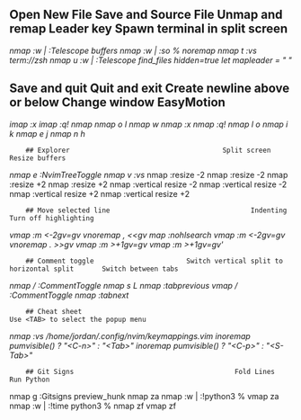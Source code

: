 ##			Open New File 					Save and Source File 		Unmap and remap Leader key 				Spawn terminal in split screen

*nmap <A-b> :w \| :Telescope buffers<CR> 	nmap <A-w> :w \| :so %<CR>	 noremap <Space> <Nop> 					nmap <Leader>t :vs term://zsh<CR>*
*nmap <Leader>u :w \| :Telescope find_files hidden=true<CR>  	         let mapleader = " "*

## Save and quit 			Quit and exit				 Create newline above or below 		    Change window					EasyMotion

*imap <F1> <ESC>:x<CR>  	imap <F8> <ESC>:q!<CR>		 nmap <Leader><S-l> <S-o><ESC> 			nmap <Leader>o <C-w>l			nmap <Leader>w*
*nmap <F1> :x<CR> 			nmap <F8> :q!<CR>			 nmap <Leader>l o<ESC> 					nmap <Leader>i <C-w>k*
																								*nmap <Leader>e <C-w>j*
																								*nmap <Leader>n <C-w>h*

		## Explorer										 Split screen							Resize buffers
*nmap <Leader>e :NvimTreeToggle<CR>						 nmap <Leader>v :vs<CR>*				nmap <C-Up> :resize -2<CR>
																								nmap <Leader><C-Up> :resize -2<CR>
																								nmap <C-Down> :resize +2<CR>
																								nmap <Leader><C-Down> :resize +2<CR>
																								nmap <C-Left> :vertical resize -2<CR>
																								nmap <Leader><C-Left> :vertical resize -2<CR>
																								nmap <C-Right> :vertical resize +2<CR>
																								nmap <Leader><C-Right> :vertical resize +2<CR>

		## Move selected line									Indenting								Turn off highlighting
*vmap <S-k> :m <-2<CR>gv=gv								vnoremap <Leader>, <<<Esc>gv			map <F2> :nohlsearch<CR>*
*vmap <Leader><S-k> :m <-2<CR>gv=gv						vnoremap <Leader>. >><Esc>gv*
*vmap <S-j> :m >+1<CR>gv=gv*
*vmap <Leader><S-j> :m >+1<CR>gv=gv'*

		## Comment toggle						Switch vertical split to horizontal split		Switch between tabs
*nmap <Leader>/ :CommentToggle<CR>						nmap <Leader>s <C-w>L							nmap <Leader><S-h> :tabprevious<CR>*
*vmap <Leader>/ :CommentToggle<CR>																		nmap <Leader><S-l> :tabnext<CR>*

		## Cheat sheet																					Use <TAB> to select the popup menu
*nmap <F3> :vs /home/jordan/.config/nvim/keymappings.vim<CR>							inoremap <expr> <Tab> pumvisible() ? "\<C-n>" : "\<Tab>"*
																						*inoremap <expr> <S-Tab> pumvisible() ? "\<C-p>" : "\<S-Tab>"*
																						
		## Git Signs										Fold Lines						Run Python
nmap <Leader>g :Gitsigns preview_hunk<CR>				   nmap <A-f> za				nmap <A-r> :w \| :!python3 %<CR>
														   vmap <A-f> za				nmap <A-t> :w \| :!time python3 %<CR>
														   nmap <A-n> zf
														   vmap <A-n> zf

